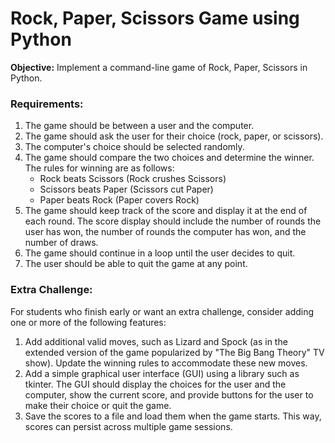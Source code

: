 # Rock, Paper, Scissors Game using Python
**Objective:** Implement a command-line game of Rock, Paper, Scissors in Python.

### **Requirements:**

1. The game should be between a user and the computer.
2. The game should ask the user for their choice (rock, paper, or scissors).
3. The computer's choice should be selected randomly.
4. The game should compare the two choices and determine the winner. The rules for winning are as follows:
    - Rock beats Scissors (Rock crushes Scissors)
    - Scissors beats Paper (Scissors cut Paper)
    - Paper beats Rock (Paper covers Rock)
5. The game should keep track of the score and display it at the end of each round. The score display should include the number of rounds the user has won, the number of rounds the computer has won, and the number of draws.
6. The game should continue in a loop until the user decides to quit.
7. The user should be able to quit the game at any point.

### **Extra Challenge:**

For students who finish early or want an extra challenge, consider adding one or more of the following features:

1. Add additional valid moves, such as Lizard and Spock (as in the extended version of the game popularized by "The Big Bang Theory" TV show). Update the winning rules to accommodate these new moves.
2. Add a simple graphical user interface (GUI) using a library such as tkinter. The GUI should display the choices for the user and the computer, show the current score, and provide buttons for the user to make their choice or quit the game.
3. Save the scores to a file and load them when the game starts. This way, scores can persist across multiple game sessions.
